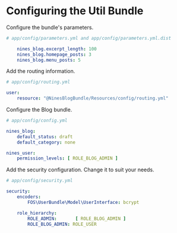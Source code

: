 Configuring the Util Bundle
===========================

Configure the bundle's parameters.

```yaml
# app/config/parameters.yml and app/config/parameters.yml.dist

    nines_blog.excerpt_length: 100
    nines_blog.homepage_posts: 3
    nines_blog.menu_posts: 5
```

Add the routing information.

```yaml
# app/config/routing.yml

user:
    resource: "@NinesBlogBundle/Resources/config/routing.yml"
```

Configure the Blog bundle.

```yaml
# app/config/config.yml

nines_blog:
    default_status: draft
    default_category: none

nines_user:
    permission_levels: [ ROLE_BLOG_ADMIN ]
```

Add the security configuration. Change it to suit your needs.

```yaml
# app/config/security.yml

security:
    encoders:
        FOS\UserBundle\Model\UserInterface: bcrypt

    role_hierarchy:
        ROLE_ADMIN:       [ ROLE_BLOG_ADMIN ]
        ROLE_BLOG_ADMIN: ROLE_USER
```
